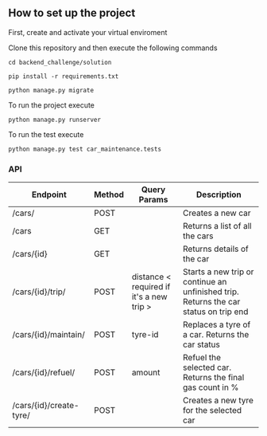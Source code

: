 ## How to set up the project

First, create and activate your virtual enviroment

Clone this repository and then execute the following commands

```
cd backend_challenge/solution

pip install -r requirements.txt

python manage.py migrate

```

To run the project execute

```
python manage.py runserver
```

To run the test execute

```
python manage.py test car_maintenance.tests
```

### API

| Endpoint      | Method | Query Params| Description|
| ----------- | ---------  |---------  |---------- |
| /cars/      | POST     |            | Creates a new car     | 
| /cars   | GET        || Returns a list of all the cars|
| /cars/{id}   | GET        || Returns details of the car|
| /cars/{id}/trip/   | POST  | distance < required if it's a new trip > | Starts a new trip or continue an unfinished trip. Returns the car status on trip end|
| /cars/{id}/maintain/   | POST        | tyre-id | Replaces a tyre of a car. Returns the car status|
| /cars/{id}/refuel/   | POST       | amount | Refuel the selected car. Returns the final gas count in %|
| /cars/{id}/create-tyre/ | POST     |    | Creates a new tyre for the selected car  |

